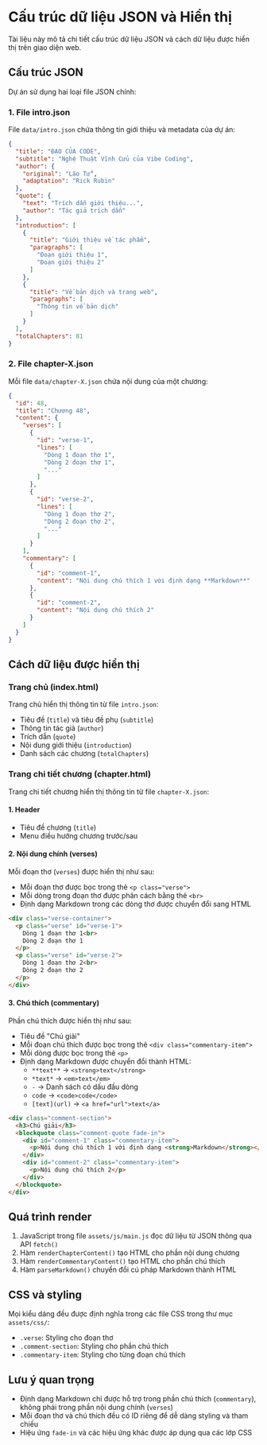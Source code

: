 # Cấu trúc dữ liệu JSON và Hiển thị

Tài liệu này mô tả chi tiết cấu trúc dữ liệu JSON và cách dữ liệu được hiển thị trên giao diện web.

## Cấu trúc JSON

Dự án sử dụng hai loại file JSON chính:

### 1. File intro.json

File `data/intro.json` chứa thông tin giới thiệu và metadata của dự án:

```json
{
  "title": "ĐẠO CỦA CODE",
  "subtitle": "Nghệ Thuật Vĩnh Cửu của Vibe Coding",
  "author": {
    "original": "Lão Tử",
    "adaptation": "Rick Rubin"
  },
  "quote": {
    "text": "Trích dẫn giới thiệu...",
    "author": "Tác giả trích dẫn"
  },
  "introduction": [
    {
      "title": "Giới thiệu về tác phẩm",
      "paragraphs": [
        "Đoạn giới thiệu 1",
        "Đoạn giới thiệu 2"
      ]
    },
    {
      "title": "Về bản dịch và trang web",
      "paragraphs": [
        "Thông tin về bản dịch"
      ]
    }
  ],
  "totalChapters": 81
}
```

### 2. File chapter-X.json

Mỗi file `data/chapter-X.json` chứa nội dung của một chương:

```json
{
  "id": 48,
  "title": "Chương 48",
  "content": {
    "verses": [
      {
        "id": "verse-1",
        "lines": [
          "Dòng 1 đoạn thơ 1",
          "Dòng 2 đoạn thơ 1",
          "..."
        ]
      },
      {
        "id": "verse-2",
        "lines": [
          "Dòng 1 đoạn thơ 2",
          "Dòng 2 đoạn thơ 2",
          "..."
        ]
      }
    ],
    "commentary": [
      {
        "id": "comment-1",
        "content": "Nội dung chú thích 1 với định dạng **Markdown**"
      },
      {
        "id": "comment-2",
        "content": "Nội dung chú thích 2"
      }
    ]
  }
}
```

## Cách dữ liệu được hiển thị

### Trang chủ (index.html)

Trang chủ hiển thị thông tin từ file `intro.json`:

- Tiêu đề (`title`) và tiêu đề phụ (`subtitle`)
- Thông tin tác giả (`author`)
- Trích dẫn (`quote`)
- Nội dung giới thiệu (`introduction`)
- Danh sách các chương (`totalChapters`)

### Trang chi tiết chương (chapter.html)

Trang chi tiết chương hiển thị thông tin từ file `chapter-X.json`:

#### 1. Header

- Tiêu đề chương (`title`)
- Menu điều hướng chương trước/sau

#### 2. Nội dung chính (verses)

Mỗi đoạn thơ (`verses`) được hiển thị như sau:

- Mỗi đoạn thơ được bọc trong thẻ `<p class="verse">`
- Mỗi dòng trong đoạn thơ được phân cách bằng thẻ `<br>`
- Định dạng Markdown trong các dòng thơ được chuyển đổi sang HTML

```html
<div class="verse-container">
  <p class="verse" id="verse-1">
    Dòng 1 đoạn thơ 1<br>
    Dòng 2 đoạn thơ 1
  </p>
  <p class="verse" id="verse-2">
    Dòng 1 đoạn thơ 2<br>
    Dòng 2 đoạn thơ 2
  </p>
</div>
```

#### 3. Chú thích (commentary)

Phần chú thích được hiển thị như sau:

- Tiêu đề "Chú giải"
- Mỗi đoạn chú thích được bọc trong thẻ `<div class="commentary-item">`
- Mỗi dòng được bọc trong thẻ `<p>`
- Định dạng Markdown được chuyển đổi thành HTML:
  - `**text**` → `<strong>text</strong>`
  - `*text*` → `<em>text</em>`
  - `-` → Danh sách có dấu đầu dòng
  - ```code``` → `<code>code</code>`
  - `[text](url)` → `<a href="url">text</a>`

```html
<div class="comment-section">
  <h3>Chú giải</h3>
  <blockquote class="comment-quote fade-in">
    <div id="comment-1" class="commentary-item">
      <p>Nội dung chú thích 1 với định dạng <strong>Markdown</strong></p>
    </div>
    <div id="comment-2" class="commentary-item">
      <p>Nội dung chú thích 2</p>
    </div>
  </blockquote>
</div>
```

## Quá trình render

1. JavaScript trong file `assets/js/main.js` đọc dữ liệu từ JSON thông qua API `fetch()`
2. Hàm `renderChapterContent()` tạo HTML cho phần nội dung chương
3. Hàm `renderCommentaryContent()` tạo HTML cho phần chú thích
4. Hàm `parseMarkdown()` chuyển đổi cú pháp Markdown thành HTML

## CSS và styling

Mọi kiểu dáng đều được định nghĩa trong các file CSS trong thư mục `assets/css/`:

- `.verse`: Styling cho đoạn thơ
- `.comment-section`: Styling cho phần chú thích
- `.commentary-item`: Styling cho từng đoạn chú thích

## Lưu ý quan trọng

- Định dạng Markdown chỉ được hỗ trợ trong phần chú thích (`commentary`), không phải trong phần nội dung chính (`verses`)
- Mỗi đoạn thơ và chú thích đều có ID riêng để dễ dàng styling và tham chiếu
- Hiệu ứng `fade-in` và các hiệu ứng khác được áp dụng qua các lớp CSS
